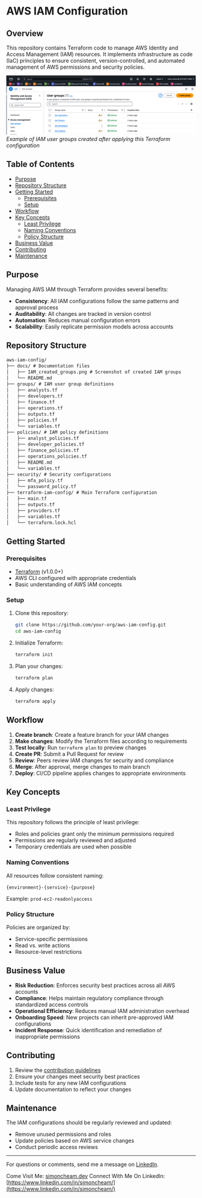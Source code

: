 # AWS IAM Configuration

## Overview

This repository contains Terraform code to manage AWS Identity and Access Management (IAM) resources. It implements infrastructure as code (IaC) principles to ensure consistent, version-controlled, and automated management of AWS permissions and security policies.

![AWS IAM User Groups created by Terraform](docs/IAM_created_groups.png)
_Example of IAM user groups created after applying this Terraform configuration_

## Table of Contents

- [Purpose](#purpose)
- [Repository Structure](#repository-structure)
- [Getting Started](#getting-started)
  - [Prerequisites](#prerequisites)
  - [Setup](#setup)
- [Workflow](#workflow)
- [Key Concepts](#key-concepts)
  - [Least Privilege](#least-privilege)
  - [Naming Conventions](#naming-conventions)
  - [Policy Structure](#policy-structure)
- [Business Value](#business-value)
- [Contributing](#contributing)
- [Maintenance](#maintenance)

## Purpose

Managing AWS IAM through Terraform provides several benefits:

- **Consistency**: All IAM configurations follow the same patterns and approval process
- **Auditability**: All changes are tracked in version control
- **Automation**: Reduces manual configuration errors
- **Scalability**: Easily replicate permission models across accounts

## Repository Structure

```
aws-iam-config/
├── docs/ # Documentation files
│   ├── IAM_created_groups.png # Screenshot of created IAM groups
│   └── README.md
├── groups/ # IAM user group definitions
│   ├── analysts.tf
│   ├── developers.tf
│   ├── finance.tf
│   ├── operations.tf
│   ├── outputs.tf
│   ├── policies.tf
│   └── variables.tf
├── policies/ # IAM policy definitions
│   ├── analyst_policies.tf
│   ├── developer_policies.tf
│   ├── finance_policies.tf
│   ├── operations_policies.tf
│   ├── README.md
│   └── variables.tf
├── security/ # Security configurations
│   ├── mfa_policy.tf
│   └── password_policy.tf
├── terraform-iam-config/ # Main Terraform configuration
│   ├── main.tf
│   ├── outputs.tf
│   ├── providers.tf
│   ├── variables.tf
│   └── terraform.lock.hcl
```

## Getting Started

### Prerequisites

- [Terraform](https://www.terraform.io/downloads.html) (v1.0.0+)
- AWS CLI configured with appropriate credentials
- Basic understanding of AWS IAM concepts

### Setup

1. Clone this repository:

   ```bash
   git clone https://github.com/your-org/aws-iam-config.git
   cd aws-iam-config
   ```

2. Initialize Terraform:

   ```bash
   terraform init
   ```

3. Plan your changes:

   ```bash
   terraform plan
   ```

4. Apply changes:
   ```bash
   terraform apply
   ```

## Workflow

1. **Create branch**: Create a feature branch for your IAM changes
2. **Make changes**: Modify the Terraform files according to requirements
3. **Test locally**: Run `terraform plan` to preview changes
4. **Create PR**: Submit a Pull Request for review
5. **Review**: Peers review IAM changes for security and compliance
6. **Merge**: After approval, merge changes to main branch
7. **Deploy**: CI/CD pipeline applies changes to appropriate environments

## Key Concepts

### Least Privilege

This repository follows the principle of least privilege:

- Roles and policies grant only the minimum permissions required
- Permissions are regularly reviewed and adjusted
- Temporary credentials are used when possible

### Naming Conventions

All resources follow consistent naming:

```
{environment}-{service}-{purpose}
```

Example: `prod-ec2-readonlyaccess`

### Policy Structure

Policies are organized by:

- Service-specific permissions
- Read vs. write actions
- Resource-level restrictions

## Business Value

- **Risk Reduction**: Enforces security best practices across all AWS accounts
- **Compliance**: Helps maintain regulatory compliance through standardized access controls
- **Operational Efficiency**: Reduces manual IAM administration overhead
- **Onboarding Speed**: New projects can inherit pre-approved IAM configurations
- **Incident Response**: Quick identification and remediation of inappropriate permissions

## Contributing

1. Review the [contribution guidelines](CONTRIBUTING.md)
2. Ensure your changes meet security best practices
3. Include tests for any new IAM configurations
4. Update documentation to reflect your changes

## Maintenance

The IAM configurations should be regularly reviewed and updated:

- Remove unused permissions and roles
- Update policies based on AWS service changes
- Conduct periodic access reviews

---

For questions or comments, send me a message on [LinkedIn](https://www.linkedin.com/in/simoncheam/).

Come Visit Me: [simoncheam.dev](https://simoncheam.dev)
Connect With Me On LinkedIn: [https://www.linkedin.com/in/simoncheam/](https://www.linkedin.com/in/simoncheam/)

